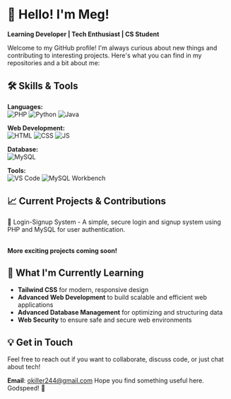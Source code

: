 <!--
**Megurian/Megurian** is a ✨ _special_ ✨ repository because its `README.md` (this file) appears on your GitHub profile.

Here are some ideas to get you started:

- 🔭 I’m currently working on ..sd.
- 🌱 I’m currently learning ...
- 👯 I’m looking to collaborate on ...
- 🤔 I’m looking for help with ...
- 💬 Ask me about ...
- 📫 How to reach me: ...
- 😄 Pronouns: ...
- ⚡ Fun fact: ...
-->
# 👋 Hello! I'm Meg! <br>
__Learning Developer | Tech Enthusiast | CS Student__

Welcome to my GitHub profile! I'm always curious about new things and contributing to interesting projects. 
Here's what you can find in my repositories and a bit about me:

## 🛠️ Skills & Tools <br>
__Languages:__ <br>
![PHP](https://img.shields.io/badge/PHP-Intermediate-25be49)
![Python](https://img.shields.io/badge/Python-Intermediate-25be49)
![Java](https://img.shields.io/badge/Java-Beginner-yellow)

__Web Development:__ <br>
![HTML](https://img.shields.io/badge/HTML-Expert-red)
![CSS](https://img.shields.io/badge/CSS-Intermediate-25be49)
![JS](https://img.shields.io/badge/JS-Beginner-yellow)
  
__Database:__<br>
![MySQL](https://img.shields.io/badge/MySQL-Intermediate-25be49)

__Tools:__ <br>
![VS Code](https://img.shields.io/badge/VS_Code-Advance-blue)
![MySQL Workbench](https://img.shields.io/badge/MySQL_Workbench-Intermediate-25be49)

## 📈 Current Projects & Contributions <br>
🔐 Login-Signup System - A simple, secure login and signup system using PHP and MySQL for user authentication.

<br>__More exciting projects coming soon!__

## 🌱 What I'm Currently Learning
- __Tailwind CSS__ for modern, responsive design
- __Advanced Web Development__ to build scalable and efficient web applications
- __Advanced Database Management__ for optimizing and structuring data
- __Web Security__ to ensure safe and secure web environments

## 💡 Get in Touch
Feel free to reach out if you want to collaborate, discuss code, or just chat about tech!

__Email__: okiller244@gmail.com
Hope you find something useful here. Godspeed! 🚀
